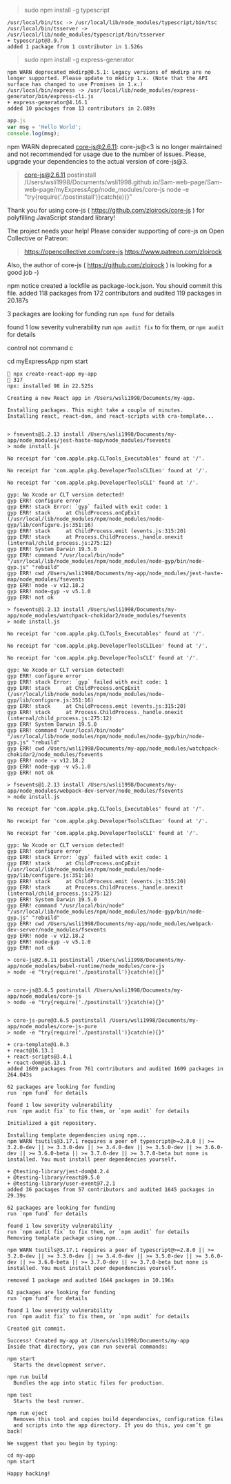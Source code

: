 >sudo npm install -g typescript

```
/usr/local/bin/tsc -> /usr/local/lib/node_modules/typescript/bin/tsc
/usr/local/bin/tsserver -> /usr/local/lib/node_modules/typescript/bin/tsserver
+ typescript@3.9.7
added 1 package from 1 contributor in 1.526s
```
>sudo npm install -g express-generator
```
npm WARN deprecated mkdirp@0.5.1: Legacy versions of mkdirp are no longer supported. Please update to mkdirp 1.x. (Note that the API surface has changed to use Promises in 1.x.)
/usr/local/bin/express -> /usr/local/lib/node_modules/express-generator/bin/express-cli.js
+ express-generator@4.16.1
added 10 packages from 13 contributors in 2.089s
```

```js
app.js
var msg = 'Hello World';
console.log(msg);
```


npm WARN deprecated core-js@2.6.11: core-js@<3 is no longer maintained and not recommended for usage due to the number of issues. Please, upgrade your dependencies to the actual version of core-js@3.

> core-js@2.6.11 postinstall /Users/wsli1998/Documents/wsli1998.github.io/Sam-web-page/Sam-web-page/myExpressApp/node_modules/core-js
> node -e "try{require('./postinstall')}catch(e){}"

Thank you for using core-js ( https://github.com/zloirock/core-js ) for polyfilling JavaScript standard library!

The project needs your help! Please consider supporting of core-js on Open Collective or Patreon: 
> https://opencollective.com/core-js 
> https://www.patreon.com/zloirock 

Also, the author of core-js ( https://github.com/zloirock ) is looking for a good job -)

npm notice created a lockfile as package-lock.json. You should commit this file.
added 118 packages from 172 contributors and audited 119 packages in 20.187s

3 packages are looking for funding
  run `npm fund` for details

found 1 low severity vulnerability
  run `npm audit fix` to fix them, or `npm audit` for details

  control not command c 

  cd myExpressApp
  npm start 



  ```
   npx create-react-app my-app                                              317
npx: installed 98 in 22.525s

Creating a new React app in /Users/wsli1998/Documents/my-app.

Installing packages. This might take a couple of minutes.
Installing react, react-dom, and react-scripts with cra-template...


> fsevents@1.2.13 install /Users/wsli1998/Documents/my-app/node_modules/jest-haste-map/node_modules/fsevents
> node install.js

No receipt for 'com.apple.pkg.CLTools_Executables' found at '/'.

No receipt for 'com.apple.pkg.DeveloperToolsCLILeo' found at '/'.

No receipt for 'com.apple.pkg.DeveloperToolsCLI' found at '/'.

gyp: No Xcode or CLT version detected!
gyp ERR! configure error
gyp ERR! stack Error: `gyp` failed with exit code: 1
gyp ERR! stack     at ChildProcess.onCpExit (/usr/local/lib/node_modules/npm/node_modules/node-gyp/lib/configure.js:351:16)
gyp ERR! stack     at ChildProcess.emit (events.js:315:20)
gyp ERR! stack     at Process.ChildProcess._handle.onexit (internal/child_process.js:275:12)
gyp ERR! System Darwin 19.5.0
gyp ERR! command "/usr/local/bin/node" "/usr/local/lib/node_modules/npm/node_modules/node-gyp/bin/node-gyp.js" "rebuild"
gyp ERR! cwd /Users/wsli1998/Documents/my-app/node_modules/jest-haste-map/node_modules/fsevents
gyp ERR! node -v v12.18.2
gyp ERR! node-gyp -v v5.1.0
gyp ERR! not ok

> fsevents@1.2.13 install /Users/wsli1998/Documents/my-app/node_modules/watchpack-chokidar2/node_modules/fsevents
> node install.js

No receipt for 'com.apple.pkg.CLTools_Executables' found at '/'.

No receipt for 'com.apple.pkg.DeveloperToolsCLILeo' found at '/'.

No receipt for 'com.apple.pkg.DeveloperToolsCLI' found at '/'.

gyp: No Xcode or CLT version detected!
gyp ERR! configure error
gyp ERR! stack Error: `gyp` failed with exit code: 1
gyp ERR! stack     at ChildProcess.onCpExit (/usr/local/lib/node_modules/npm/node_modules/node-gyp/lib/configure.js:351:16)
gyp ERR! stack     at ChildProcess.emit (events.js:315:20)
gyp ERR! stack     at Process.ChildProcess._handle.onexit (internal/child_process.js:275:12)
gyp ERR! System Darwin 19.5.0
gyp ERR! command "/usr/local/bin/node" "/usr/local/lib/node_modules/npm/node_modules/node-gyp/bin/node-gyp.js" "rebuild"
gyp ERR! cwd /Users/wsli1998/Documents/my-app/node_modules/watchpack-chokidar2/node_modules/fsevents
gyp ERR! node -v v12.18.2
gyp ERR! node-gyp -v v5.1.0
gyp ERR! not ok

> fsevents@1.2.13 install /Users/wsli1998/Documents/my-app/node_modules/webpack-dev-server/node_modules/fsevents
> node install.js

No receipt for 'com.apple.pkg.CLTools_Executables' found at '/'.

No receipt for 'com.apple.pkg.DeveloperToolsCLILeo' found at '/'.

No receipt for 'com.apple.pkg.DeveloperToolsCLI' found at '/'.

gyp: No Xcode or CLT version detected!
gyp ERR! configure error
gyp ERR! stack Error: `gyp` failed with exit code: 1
gyp ERR! stack     at ChildProcess.onCpExit (/usr/local/lib/node_modules/npm/node_modules/node-gyp/lib/configure.js:351:16)
gyp ERR! stack     at ChildProcess.emit (events.js:315:20)
gyp ERR! stack     at Process.ChildProcess._handle.onexit (internal/child_process.js:275:12)
gyp ERR! System Darwin 19.5.0
gyp ERR! command "/usr/local/bin/node" "/usr/local/lib/node_modules/npm/node_modules/node-gyp/bin/node-gyp.js" "rebuild"
gyp ERR! cwd /Users/wsli1998/Documents/my-app/node_modules/webpack-dev-server/node_modules/fsevents
gyp ERR! node -v v12.18.2
gyp ERR! node-gyp -v v5.1.0
gyp ERR! not ok

> core-js@2.6.11 postinstall /Users/wsli1998/Documents/my-app/node_modules/babel-runtime/node_modules/core-js
> node -e "try{require('./postinstall')}catch(e){}"


> core-js@3.6.5 postinstall /Users/wsli1998/Documents/my-app/node_modules/core-js
> node -e "try{require('./postinstall')}catch(e){}"


> core-js-pure@3.6.5 postinstall /Users/wsli1998/Documents/my-app/node_modules/core-js-pure
> node -e "try{require('./postinstall')}catch(e){}"

+ cra-template@1.0.3
+ react@16.13.1
+ react-scripts@3.4.1
+ react-dom@16.13.1
added 1609 packages from 761 contributors and audited 1609 packages in 264.043s

62 packages are looking for funding
  run `npm fund` for details

found 1 low severity vulnerability
  run `npm audit fix` to fix them, or `npm audit` for details

Initialized a git repository.

Installing template dependencies using npm...
npm WARN tsutils@3.17.1 requires a peer of typescript@>=2.8.0 || >= 3.2.0-dev || >= 3.3.0-dev || >= 3.4.0-dev || >= 3.5.0-dev || >= 3.6.0-dev || >= 3.6.0-beta || >= 3.7.0-dev || >= 3.7.0-beta but none is installed. You must install peer dependencies yourself.

+ @testing-library/jest-dom@4.2.4
+ @testing-library/react@9.5.0
+ @testing-library/user-event@7.2.1
added 36 packages from 57 contributors and audited 1645 packages in 29.39s

62 packages are looking for funding
  run `npm fund` for details

found 1 low severity vulnerability
  run `npm audit fix` to fix them, or `npm audit` for details
Removing template package using npm...

npm WARN tsutils@3.17.1 requires a peer of typescript@>=2.8.0 || >= 3.2.0-dev || >= 3.3.0-dev || >= 3.4.0-dev || >= 3.5.0-dev || >= 3.6.0-dev || >= 3.6.0-beta || >= 3.7.0-dev || >= 3.7.0-beta but none is installed. You must install peer dependencies yourself.

removed 1 package and audited 1644 packages in 10.196s

62 packages are looking for funding
  run `npm fund` for details

found 1 low severity vulnerability
  run `npm audit fix` to fix them, or `npm audit` for details

Created git commit.

Success! Created my-app at /Users/wsli1998/Documents/my-app
Inside that directory, you can run several commands:

  npm start
    Starts the development server.

  npm run build
    Bundles the app into static files for production.

  npm test
    Starts the test runner.

  npm run eject
    Removes this tool and copies build dependencies, configuration files
    and scripts into the app directory. If you do this, you can’t go back!

We suggest that you begin by typing:

  cd my-app
  npm start

Happy hacking!
  ```